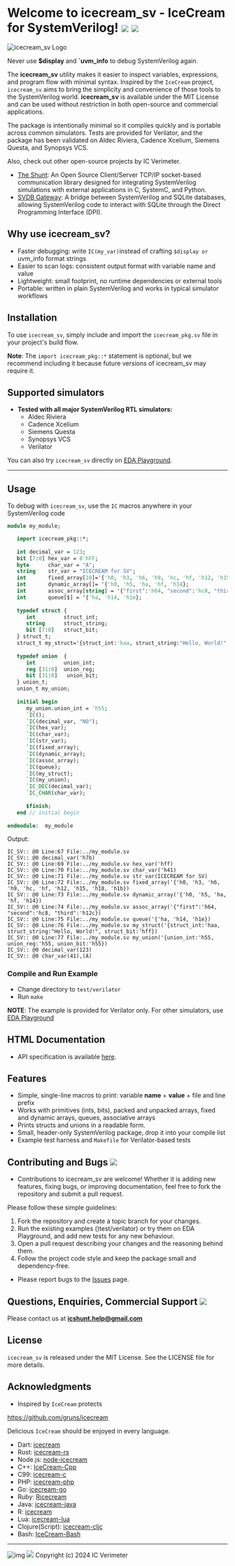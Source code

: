 # Welcome to icecream_sv - IceCream for SystemVerilog! ![](https://github.com/xver/icecream_sv/blob/main/doc/IcVerimeter_logo.png) [![](https://img.shields.io/static/v1?label=Sponsor&message=%E2%9D%A4&logo=GitHub&color=%23fe8e86)](https://github.com/sponsors/xver)

![icecream_sv Logo](https://github.com/xver/icecream_sv/blob/main/doc/icecream_sv_log.png)

Never use **$display** and **`uvm_info** to debug SystemVerilog again.

The **icecream_sv** utility makes it easier to inspect variables, expressions, and program flow with minimal syntax. Inspired by the `IceCream` project, `icecream_sv` aims to bring the simplicity and convenience of those tools to the SystemVerilog world. **icecream_sv** is available under the MIT License and can be used without restriction in both open-source and commercial applications.

The package is intentionally minimal so it compiles quickly and is portable across common simulators. Tests are provided for Verilator, and the package has been validated on Aldec Riviera, Cadence Xcelium, Siemens Questa, and Synopsys VCS.

Also, check out other open-source projects by IC Verimeter.

- [The Shunt](https://github.com/xver/Shunt): An Open Source Client/Server TCP/IP socket-based communication library designed for integrating SystemVerilog simulations with external applications in C, SystemC, and Python.
- [SVDB Gateway](https://github.com/xver/svdb_gateway): A bridge between SystemVerilog and SQLite databases, allowing SystemVerilog code to interact with SQLite through the Direct Programming Interface (DPI).

## Why use icecream_sv?

* Faster debugging: write `IC(my_var)`instead of crafting `$display or `uvm_info format strings
* Easier to scan logs: consistent output format with variable name and value
* Lightweight: small footprint, no runtime dependencies or external tools
* Portable: written in plain SystemVerilog and works in typical simulator workflows

## Installation

To use `icecream_sv`, simply include and import the `icecream_pkg.sv` file in your project's build flow.

**Note**: The `import icecream_pkg::*` statement is optional, but we recommend including it because future versions of icecream_sv may require it.

## Supported simulators

* **Tested with all major SystemVerilog RTL simulators:**
  * Aldec Riviera
  * Cadence Xcelium
  * Siemens Questa
  * Synopsys VCS
  * Verilator

You can also try `icecream_sv` directly on [EDA Playground](https://www.edaplayground.com/x/J3HG).

---

## Usage

To debug with `icecream_sv`, use the `IC` macros anywhere in your SystemVerilog code

```systemverilog
module my_module;

   import icecream_pkg::*; 
   
   int decimal_var = 123;
   bit [7:0] hex_var = 8'hFF;
   byte      char_var = "A";
   string    str_var = "ICECREAM for SV";
   int       fixed_array[10]='{'h0, 'h3, 'h6, 'h9, 'hc, 'hf, 'h12, 'h15, 'h18, 'h1b};
   int       dynamic_array[]= '{'h0, 'h5, 'ha, 'hf, 'h14};
   int       assoc_array[string] = '{"first":'h64, "second":'hc8, "third":'h12c};
   int       queue[$] = '{'ha, 'h14, 'h1e};
   
   typedef struct {
      int         struct_int;
      string      struct_string;
      bit [7:0]   struct_bit;
   } struct_t;
   struct_t my_struct='{struct_int:'haa, struct_string:"Hello, World!", struct_bit:'hff};
   
   typedef union  {
      int         union_int;
      reg [31:0]  union_reg;
      bit [31:0]   union_bit;
   } union_t;
   union_t my_union;
   
   initial begin
      my_union.union_int = 'h55;
      `IC();
      `IC(decimal_var, "NO");
      `IC(hex_var);
      `IC(char_var);
      `IC(str_var);
      `IC(fixed_array);
      `IC(dynamic_array);
      `IC(assoc_array);
      `IC(queue);
      `IC(my_struct);
      `IC(my_union);
      `IC_DEC(decimal_var);
      `IC_CHAR(char_var);
   
      $finish;
   end // initial begin
   
endmodule:  my_module
```

Output:

```
IC_SV:: @0 Line:67 File:../my_module.sv
IC_SV:: @0 decimal_var('h7b)
IC_SV:: @0 Line:69 File:../my_module.sv hex_var('hff)
IC_SV:: @0 Line:70 File:../my_module.sv char_var('h41)
IC_SV:: @0 Line:71 File:../my_module.sv str_var(ICECREAM for SV)
IC_SV:: @0 Line:72 File:../my_module.sv fixed_array('{'h0, 'h3, 'h6, 'h9, 'hc, 'hf, 'h12, 'h15, 'h18, 'h1b})
IC_SV:: @0 Line:73 File:../my_module.sv dynamic_array('{'h0, 'h5, 'ha, 'hf, 'h14})
IC_SV:: @0 Line:74 File:../my_module.sv assoc_array('{"first":'h64, "second":'hc8, "third":'h12c})
IC_SV:: @0 Line:75 File:../my_module.sv queue('{'ha, 'h14, 'h1e})
IC_SV:: @0 Line:76 File:../my_module.sv my_struct('{struct_int:'haa, struct_string:"Hello, World!", struct_bit:'hff})
IC_SV:: @0 Line:77 File:../my_module.sv my_union('{union_int:'h55, union_reg:'h55, union_bit:'h55})
IC_SV:: @0 decimal_var(123)
IC_SV:: @0 char_var(41),(A)
```

### Compile and Run Example

- Change directory to `test/verilator`
- Run `make`

**NOTE**: The example is provided for Verilator only. For other simulators, use [EDA Playground](https://www.edaplayground.com/x/J3HG)

## HTML Documentation

- API specification is available [here](https://raw.githack.com/xver/icecream_sv/master/doc/index.html).

## Features

* Simple, single-line macros to print: variable **name** + **value** + file and line prefix
* Works with primitives (ints, bits), packed and unpacked arrays, fixed and dynamic arrays, queues, associative arrays
* Prints structs and unions in a readable form.
* Small, header-only SystemVerilog package, drop it into your compile list
* Example test harness and `Makefile` for Verilator-based tests

## Contributing and Bugs [![](https://img.shields.io/static/v1?label=Sponsor&message=%E2%9D%A4&logo=GitHub&color=%23fe8e86)](https://github.com/sponsors/xver)

- Contributions to icecream_sv are welcome! Whether it is adding new features, fixing bugs, or improving documentation, feel free to fork the repository and submit a pull request.

Please follow these simple guidelines:

1. Fork the repository and create a topic branch for your changes.
3. Run the existing examples ()test/verilator) or try them on EDA Playground, and add new tests for any new behaviour.
4. Open a pull request describing your changes and the reasoning behind them.
5. Follow the project code style and keep the package small and dependency-free.

- Please report bugs to the [Issues](https://github.com/xver/icecream_sv/issues) page.

## Questions, Enquiries, Commercial Support [![](https://img.shields.io/static/v1?label=Sponsor&message=%E2%9D%A4&logo=GitHub&color=%23fe8e86)](https://github.com/sponsors/xver)

Please contact us at **icshunt.help@gmail.com**

## License

`icecream_sv` is released under the MIT License. See the LICENSE file for more details.

## Acknowledgments

- Inspired by `IceCream` protects

https://github.com/gruns/icecream

Delicious `IceCream` should be enjoyed in every language.

- Dart: [icecream](https://github.com/HallerPatrick/icecream)
- Rust: [icecream-rs](https://github.com/ericchang00/icecream-rs)
- Node.js: [node-icecream](https://github.com/jmerle/node-icecream)
- C++: [IceCream-Cpp](https://github.com/renatoGarcia/icecream-cpp)
- C99: [icecream-c](https://github.com/chunqian/icecream-c)
- PHP: [icecream-php](https://github.com/ntzm/icecream-php)
- Go: [icecream-go](https://github.com/WAY29/icecream-go)
- Ruby: [Ricecream](https://github.com/nodai2hITC/ricecream)
- Java: [icecream-java](https://github.com/Akshay-Thakare/icecream-java)
- R: [icecream](https://github.com/lewinfox/icecream)
- Lua: [icecream-lua](https://github.com/wlingze/icecream-lua)
- Clojure(Script): [icecream-cljc](https://github.com/Eigenbahn/icecream-cljc)
- Bash: [IceCream-Bash](https://github.com/jtplaarj/IceCream-Bash)

---

![img](https://github.com/xver/icecream_sv/blob/main/doc/IcVerimeter_logo.png) [![](https://img.shields.io/static/v1?label=Sponsor&message=%E2%9D%A4&logo=GitHub&color=%23fe8e86)](https://github.com/sponsors/xver)
Copyright (c) 2024 IC Verimeter
